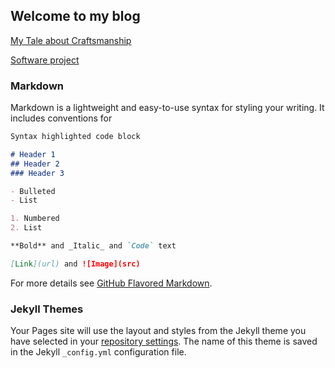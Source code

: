 ## Welcome to my blog

[My Tale about Craftsmanship](craftsmanship/becoming-a-craftsman.md)

[Software project](software-project/points-to-consider.md)

### Markdown

Markdown is a lightweight and easy-to-use syntax for styling your writing. It includes conventions for

```markdown
Syntax highlighted code block

# Header 1
## Header 2
### Header 3

- Bulleted
- List

1. Numbered
2. List

**Bold** and _Italic_ and `Code` text

[Link](url) and ![Image](src)
```
For more details see [GitHub Flavored Markdown](https://guides.github.com/features/mastering-markdown/).

### Jekyll Themes
Your Pages site will use the layout and styles from the Jekyll theme you have selected in your [repository settings](https://github.com/joelnewcom/joelnewcom.github.io/settings). The name of this theme is saved in the Jekyll `_config.yml` configuration file.